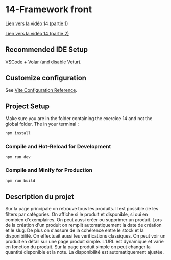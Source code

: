 # 14-Framework front

<a href="https://youtu.be/D0lci9vSPRg" target="_blank">Lien vers la vidéo 14 (partie 1)</a>

<a href="https://youtu.be/fPpKb3eObek" target="_blank">Lien vers la vidéo 14 (partie 2)</a>

## Recommended IDE Setup

[VSCode](https://code.visualstudio.com/) + [Volar](https://marketplace.visualstudio.com/items?itemName=Vue.volar) (and disable Vetur).

## Customize configuration

See [Vite Configuration Reference](https://vitejs.dev/config/).

## Project Setup

Make sure you are in the folder containing the exercice 14 and not the global folder. The in your terminal :

```sh
npm install
```

### Compile and Hot-Reload for Development

```sh
npm run dev
```

### Compile and Minify for Production

```sh
npm run build
```

## Description du projet 

Sur la page principale on retrouve tous les produits. Il est possible de les filters par catégories. On affiche si le produit et disponible, si oui en combien d'exemplaires. On peut aussi créer ou supprimer un produit. Lors de la création d'un produit on remplit automatiquement la date de création et le slug. De plus on s'assure de la cohérence entre le stock et la disponibilité. On effectuait aussi les vérifications classiques. On peut voir un produit en détail sur une page produit simple. L'URL est dynamique et varie en fonction du produit. Sur la page produit simple on peut changer la quantité disponible et la note. La disponibilité est automatiquement ajustée.